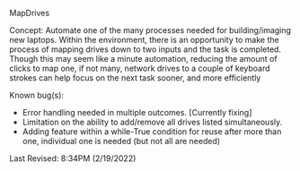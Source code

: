 MapDrives


Concept: Automate one of the many processes needed for building/imaging new laptops. Within the environment, there is an opportunity to make the process of mapping drives down
         to two inputs and the task is completed. Though this may seem like a minute automation, reducing the amount of clicks to map one, if not many, network drives to a couple
         of keyboard strokes can help focus on the next task sooner, and more efficiently


Known bug(s):

- Error handling needed in multiple outcomes. [Currently fixing]
- Limitation on the ability to add/remove all drives listed simultaneously. 
- Adding feature within a while-True condition for reuse after more than one, individual one is needed (but not all are needed)


Last Revised: 8:34PM (2/19/2022) 
